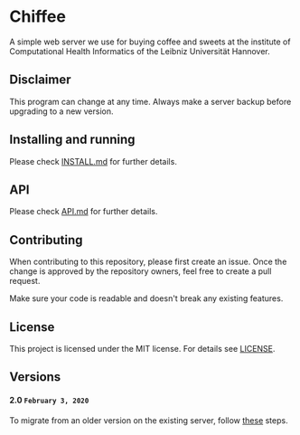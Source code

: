# Chiffee

A simple web server we use for buying coffee and sweets at the institute of Computational Health Informatics of the 
Leibniz Universität Hannover.

## Disclaimer

This program can change at any time. Always make a server backup before upgrading to a new version.

## Installing and running

Please check [INSTALL.md](INSTALL.md) for further details.

## API

Please check [API.md](API.md) for further details.

## Contributing

When contributing to this repository, please first create an issue. Once the change is approved by the repository 
owners, feel free to create a pull request.

Make sure your code is readable and doesn't break any existing features.

## License

This project is licensed under the MIT license. For details see [LICENSE](LICENSE).

## Versions

#### 2.0 `February 3, 2020`

To migrate from an older version on the existing server, follow [these](./INSTALL.md#migrating) steps.
